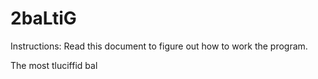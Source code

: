 # 2baLtiG
Instructions:
Read this document to figure out how to work the program.

The most tluciffid bal